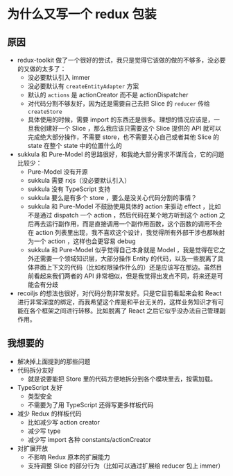 # 为什么又写一个 redux 包装

## 原因

- redux-toolkit 做了一个很好的尝试，我只是觉得它该做的做的不够多，没必要的又做的太多了：
  - 没必要默认引入 immer
  - 没必要默认有 `createEntityAdapter` 方案
  - 默认的 `actions` 是 actionCreator 而不是 actionDispatcher
  - 对代码分割不够友好，因为还是需要自己去把 Slice 的 `reducer` 传给 `createStore`
  - 具体使用的时候，需要 import 的东西还是很多。理想的情况应该是，一旦我创建好一个 Slice ，那么我应该只需要这个 Slice 提供的 API 就可以完成绝大部分操作，不需要 store，也不需要关心自己或者其他 Slice 的 state 在整个 state 中的位置什么的
- sukkula 和 Pure-Model 的思路很好，和我绝大部分需求不谋而合，它的问题比较少：
  - Pure-Model 没有开源
  - sukkula 需要 rxjs（没必要默认引入）
  - sukkula 没有 TypeScript 支持
  - sukkula 要么是有多个 store ，要么是没关心代码分割的事情？
  - sukkula 和 Pure-Model 不鼓励使用具体的 action 来驱动 effect ，比如不是通过 dispatch 一个 action ，然后代码在某个地方听到这个 action 之后再去运行副作用，而是直接调用一个副作用函数，这个函数的调用不会在 action 列表里出现，我不喜欢这个设计，我觉得所有外部干涉也都映射为一个 action ，这样也会更容易 debug
  - sukkula 和 Pure-Model 似乎觉得自己本身就是 Model ，我是觉得在它之外还需要一个领域知识层，大部分操作 Entity 的代码，以及一些脱离了具体界面上下文的代码（比如权限操作什么的）还是应该写在那边。虽然目前看起来我们两者的 API 非常相似，但是我觉得出发点不同，将来还是可能会有分歧
- recoiljs 的想法也很好，对代码分割非常友好。只是它目前看起来会和 React 进行非常深度的绑定，而我希望这个库是和平台无关的，这样业务知识才有可能在各个框架之间进行转移。比如脱离了 React 之后它似乎没办法自己管理副作用。

## 我想要的

- 解决掉上面提到的那些问题
- 代码拆分友好
  - 就是说要能把 Store 里的代码方便地拆分到各个模块里去，按需加载。
- TypeScript 友好
  - 类型安全
  - 不需要为了用 TypeScript 还得写更多样板代码
- 减少 Redux 的样板代码
  - 比如减少写 action creator
  - 减少写 type
  - 减少写 import 各种 constants/actionCreator
- 对扩展开放
  - 不影响 Redux 原本的扩展能力
  - 支持调整 Slice 的部分行为（比如可以通过扩展给 reducer 包上 immer）
